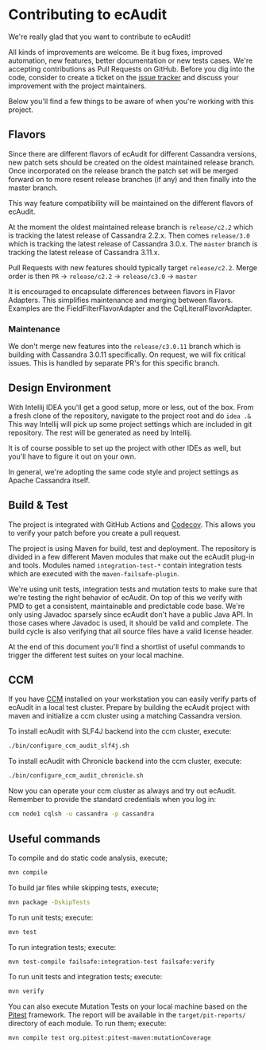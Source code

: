 # Contributing to ecAudit

We're really glad that you want to contribute to ecAudit!

All kinds of improvements are welcome.
Be it bug fixes, improved automation, new features, better documentation or new tests cases.
We're accepting contributions as Pull Requests on GitHub.
Before you dig into the code, consider to create a ticket on the [issue tracker](https://github.com/Ericsson/ecaudit/issues)
and discuss your improvement with the project maintainers.

Below you'll find a few things to be aware of when you're working with this project.


## Flavors

Since there are different flavors of ecAudit for different Cassandra versions,
new patch sets should be created on the oldest maintained release branch.
Once incorporated on the release branch the patch set will be merged forward
on to more resent release branches (if any) and then finally into the master branch.

This way feature compatibility will be maintained on the different flavors of ecAudit.

At the moment the oldest maintained release branch is ```release/c2.2```
which is tracking the latest release of Cassandra 2.2.x.
Then comes ```release/3.0```
which is tracking the latest release of Cassandra 3.0.x.
The ```master``` branch is tracking the latest release of Cassandra 3.11.x.

Pull Requests with new features should typically target ```release/c2.2```.
Merge order is then ```PR``` -> ```release/c2.2``` -> ```release/c3.0``` -> ```master```

It is encouraged to encapsulate differences between flavors in Flavor Adapters.
This simplifies maintenance and merging between flavors.
Examples are the FieldFilterFlavorAdapter and the CqlLiteralFlavorAdapter.


### Maintenance

We don't merge new features into the ```release/c3.0.11``` branch which is building with Cassandra 3.0.11 specifically.
On request, we will fix critical issues.
This is handled by separate PR's for this specific branch.


## Design Environment

With Intellij IDEA you'll get a good setup, more or less, out of the box.
From a fresh clone of the repository, navigate to the project root and do ```idea .&```
This way Intellij will pick up some project settings which are included in git repository.
The rest will be generated as need by Intellij.

It is of course possible to set up the project with other IDEs as well,
but you'll have to figure it out on your own.

In general, we're adopting the same code style and project settings as Apache Cassandra itself.


## Build & Test

The project is integrated with GitHub Actions and [Codecov](https://app.codecov.io/gh).
This allows you to verify your patch before you create a pull request.

The project is using Maven for build, test and deployment.
The repository is divided in a few different Maven modules that make out the ecAudit plug-in and tools.
Modules named ```integration-test-*``` contain integration tests which are executed with the ```maven-failsafe-plugin```.

We're using unit tests, integration tests and mutation tests to make sure that we're testing the right behavior of ecAudit.
On top of this we verify with PMD to get a consistent, maintainable and predictable code base.
We're only using Javadoc sparsely since ecAudit don't have a public Java API.
In those cases where Javadoc is used, it should be valid and complete.
The build cycle is also verifying that all source files have a valid license header.

At the end of this document you'll find a shortlist of useful commands to trigger the different test suites on your local machine. 


## CCM

If you have [CCM](https://github.com/riptano/ccm) installed on your workstation you can easily verify parts of ecAudit in a local test cluster.
Prepare by building the ecAudit project with maven and initialize a ccm cluster using a matching Cassandra version.

To install ecAudit with SLF4J backend into the ccm cluster, execute:
```bash
./bin/configure_ccm_audit_slf4j.sh
```

To install ecAudit with Chronicle backend into the ccm cluster, execute:
```bash
./bin/configure_ccm_audit_chronicle.sh
```

Now you can operate your ccm cluster as always and try out ecAudit.
Remember to provide the standard credentials when you log in:
```bash
ccm node1 cqlsh -u cassandra -p cassandra
```


## Useful commands

To compile and do static code analysis, execute;
```bash
mvn compile
```

To build jar files while skipping tests, execute;
```bash
mvn package -DskipTests
```

To run unit tests; execute:
```bash
mvn test
```

To run integration tests; execute:
```bash
mvn test-compile failsafe:integration-test failsafe:verify
```

To run unit tests and integration tests; execute:
```bash
mvn verify
```

You can also execute Mutation Tests on your local machine based on the [Pitest](http://pitest.org/) framework.
The report will be available in the ```target/pit-reports/``` directory of each module.
To run them; execute:
```bash
mvn compile test org.pitest:pitest-maven:mutationCoverage
```

